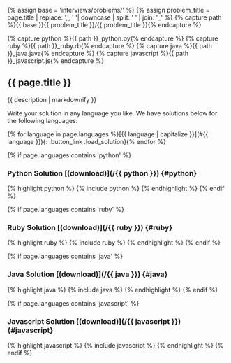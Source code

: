{% assign base = 'interviews/problems/' %}
{% assign problem_title = page.title | replace: ',', ' '| downcase | split: ' ' | join: '_' %}
{% capture path %}{{ base }}{{ problem_title }}/{{ problem_title }}{% endcapture %}


{% capture python %}{{ path }}_python.py{% endcapture %}
{% capture ruby %}{{ path }}_ruby.rb{% endcapture %}
{% capture java %}{{ path }}_java.java{% endcapture %}
{% capture javascript %}{{ path }}_javascript.js{% endcapture %}


## {{ page.title }}

{{ description | markdownify }}

Write your solution in any language you like. We have solutions below for the
following languages:

{% for language in page.languages %}<span>[{{ language | capitalize }}](#{{ language }}){: .button_link .load_solution}</span>{% endfor %}

{% if page.languages contains 'python' %}
### Python Solution [(download)](/{{ python }}) {#python}

{% highlight python %}
{% include python %}
{% endhighlight %}
{% endif %}


{% if page.languages contains 'ruby' %}
### Ruby Solution [(download)](/{{ ruby }}) {#ruby}

{% highlight ruby %}
{% include ruby %}
{% endhighlight %}
{% endif %}


{% if page.languages contains 'java' %}
### Java Solution [(download)](/{{ java }}) {#java}

{% highlight java %}
{% include java %}
{% endhighlight %}
{% endif %}


{% if page.languages contains 'javascript' %}
### Javascript Solution [(download)](/{{ javascript }}) {#javascript}

{% highlight javascript %}
{% include javascript %}
{% endhighlight %}
{% endif %}
